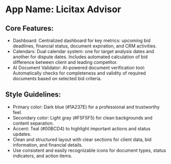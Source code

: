 # **App Name**: Licitax Advisor

## Core Features:

- Dashboard: Centralized dashboard for key metrics: upcoming bid deadlines, financial status, document expiration, and CRM activities.
- Calendars: Dual calendar system: one for target analysis dates and another for dispute dates. Includes automated calculation of bid difference between client and leading competitor.
- AI Document Validator: AI-powered document verification tool: Automatically checks for completeness and validity of required documents based on selected bid criteria.

## Style Guidelines:

- Primary color: Dark blue (#1A237E) for a professional and trustworthy feel.
- Secondary color: Light gray (#F5F5F5) for clean backgrounds and content separation.
- Accent: Teal (#00BCD4) to highlight important actions and status updates.
- Clean and structured layout with clear sections for client data, bid information, and financial details.
- Use consistent and easily recognizable icons for document types, status indicators, and action items.